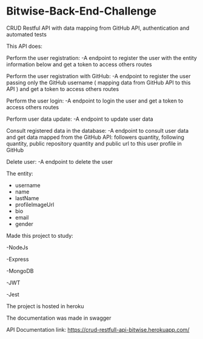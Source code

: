 # Bitwise-Back-End-Challenge

CRUD Restful API with data mapping from GitHub API, authentication and automated tests

This API does:

Perform the user registration:
 -A endpoint to register the user with the entity information below and get a token to access others routes

Perform the user registration with GitHub:
 -A endpoint to register the user passing only the GitHub username ( mapping data from GitHub API to this API ) and get a token to access others routes

Perform the user login:
 -A endpoint to login the user and get a token to access others routes

Perform user data update:
 -A endpoint to update user data

Consult registered data in the database:
 -A endpoint to consult user data and get data mapped from the GitHub API: followers quantity, following quantity, public repository quantity and public url to this user profile in GitHub

Delete user:
 -A endpoint to delete the user
  
The entity:

- username
- name
- lastName
- profileImageUrl
- bio
- email
- gender

Made this project to study:

-NodeJs

-Express

-MongoDB

-JWT

-Jest

The project is hosted in heroku

The documentation was made in swagger

API Documentation link: https://crud-restfull-api-bitwise.herokuapp.com/

